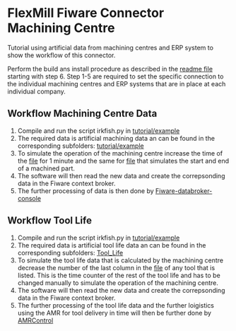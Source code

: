 # FlexMill Fiware Connector Machining Centre
Tutorial using artificial data from machining centres and ERP system to show the workflow of this connector.

Perform the build ans install procedure as described in the [readme file](https://github.com/flexmill/fiware_connector_machiningcentre_tools/blob/main/README.md) starting with step 6. Step 1-5 are required to set the specific connection to the individual machining centres and ERP systems that are in place at each individual company.

## Workflow Machining Centre Data
1. Compile and run the script irkfish.py in [tutorial/example](https://github.com/flexmill/fiware_connector_machiningcentre_tools/tree/main/tutorial/example)
2. The required data is artificial machining data an can be found in the corresponding subfolders: [tutorial/example](https://github.com/flexmill/fiware_connector_machiningcentre_tools/tree/main/tutorial/example)
3. To simulate the operation of the machining centre increase the time of the [file](https://github.com/flexmill/fiware_connector_machiningcentre_tools/blob/main/tutorial/example/Original/IRKFISH_1045_A.SPF) for 1 minute and the same for [file](https://github.com/flexmill/fiware_connector_machiningcentre_tools/blob/main/tutorial/example/Original/IRKFISH_1045.SPF) that simulates the start and end of a machined part.
4. The software will then read the new data and create the correpsonding data in the Fiware context broker.
5. The further processing of data is then done by [Fiware-databroker-console](https://github.com/flexmill/Fiware-databroker-console)

## Workflow Tool Life
1. Compile and run the script irkfish.py in [tutorial/example](https://github.com/flexmill/fiware_connector_machiningcentre_tools/tree/main/tutorial/example)
2. The required data is artificial tool life data an can be found in the corresponding subfolders: [Tool_Life](https://github.com/flexmill/fiware_connector_machiningcentre_tools/tree/main/tutorial/example/Tool_Life)
3. To simulate the tool life data that is calculated by the machining centre decrease the number of the last column in the [file](https://github.com/flexmill/fiware_connector_machiningcentre_tools/blob/main/tutorial/example/Tool_Life/TOOL_LIFE_1045.csv) of any tool that is listed. This is the time counter of the rest of the tool life and has to be changed manually to simulate the operation of the machining centre.
4. The software will then read the new data and create the correpsonding data in the Fiware context broker.
5. The further processing of the tool life data and the further loigistics using the AMR for tool delivery in time will then be further done by [AMRControl](https://github.com/flexmill/AMRControl)
